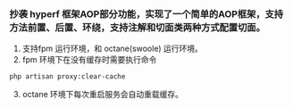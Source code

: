 ### 抄袭 hyperf 框架AOP部分功能，实现了一个简单的AOP框架，支持方法前置、后置、环绕，支持注解和切面类两种方式配置切面。

1. 支持fpm 运行环境，和 octane(swoole) 运行环境。
2. fpm 环境下在没有缓存时需要执行命令

 ```shell
php artisan proxy:clear-cache
```

3. octane 环境下每次重启服务会自动重载缓存。

